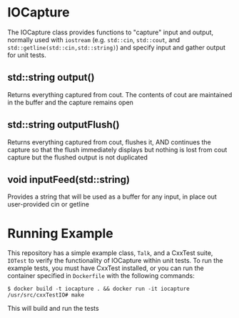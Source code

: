 # IOCapture

The IOCapture class provides functions to "capture" input and output, normally
used with `iostream` (e.g. `std::cin`, `std::cout`, and
`std::getline(std::cin,std::string)`) and specify input and gather output for
unit tests.

## std::string output()

Returns everything captured from cout. The contents of cout are maintained in
the buffer and the capture remains open

## std::string outputFlush()

Returns everything captured from cout, flushes it, AND continues the capture
so that the flush immediately displays but nothing is lost from cout capture but
the flushed output is not duplicated

## void inputFeed(std::string)

Provides a string that will be used as a buffer for any input, in place out
user-provided cin or getline

# Running Example

This repository has a simple example class, `Talk`, and a CxxTest suite,
`IOTest` to verify the functionality of IOCapture within unit tests. To run the
example tests, you must have CxxTest installed, or you can run the container
specified in `Dockerfile` with the following commands:

```
$ docker build -t iocapture . && docker run -it iocapture
/usr/src/cxxTestIO# make
```

This will build and run the tests
